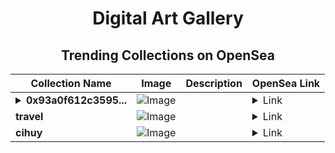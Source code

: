 <div align="center">

# Digital Art Gallery

## Trending Collections on OpenSea

| Collection Name                       | Image                                                                                     | Description                       | OpenSea Link                                                                                          |
|---------------------------------------|-------------------------------------------------------------------------------------------|-----------------------------------|--------------------------------------------------------------------------------------------------------|
| **<details><summary>0x93a0f612c3595...</summary>0x93a0f612c35957f7cb8d6b16e78ea3a5386abf6b</details>** | ![Image](https://i.seadn.io/s/raw/files/0120dbe70465f91ae019e541cba50a56.jpg?w=500&auto=format?w=200&auto=format) |  | <details><summary>Link</summary>[0x93a0f612c35957f7cb8d6b16e78ea3a5386abf6b](https://opensea.io/collection/0x93a0f612c35957f7cb8d6b16e78ea3a5386abf6b)</details> |
| **travel** | ![Image](https://i.seadn.io/s/raw/files/2eb3456448445f33bdd634a186337840.jpg?w=500&auto=format?w=200&auto=format) |  | <details><summary>Link</summary>[travel](https://opensea.io/collection/travel-317)</details> |
| **cihuy** | ![Image](https://i.seadn.io/s/raw/files/52d839abb91bf705f72da17cd9245b61.jpg?w=500&auto=format?w=200&auto=format) |  | <details><summary>Link</summary>[cihuy](https://opensea.io/collection/cihuy-1)</details> |

</div>